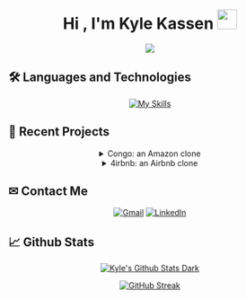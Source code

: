 <h1 align="center">Hi , I'm Kyle Kassen <img src="https://media.giphy.com/media/hvRJCLFzcasrR4ia7z/giphy.gif" width="35"></h1>
<p align="center">
  <a href="https://github.com/DenverCoder1/readme-typing-svg"><img src="https://readme-typing-svg.herokuapp.com?lines=Software+Engineer&width=500&height=50&center=true"></a>
</p>


## 🛠️ Languages and Technologies

<div align="center">
  
[![My Skills](https://skillicons.dev/icons?i=js,html,css,py,cpp,matlab,swift,react,redux,postgres,sqlite,express,flask,git,heroku,docker,wordpress)](https://skillicons.dev)
  
</div>

## 💼 Recent Projects

<div align="center">

<details>
<summary>Congo: an Amazon clone</summary>
<br>

[![Congo](https://user-images.githubusercontent.com/85040622/207742489-90a5cf51-3eb5-4f77-8cab-f9c9e894bcf7.gif))](https://congo-site.herokuapp.com/)

</details>

<details>
<summary>4irbnb: an Airbnb clone</summary>
<br>

<!-- [![4irbnb](https://i.imgur.com/6j03hr0.png)](https://first-app-kk.herokuapp.com/) -->
[![4irbnb](https://user-images.githubusercontent.com/85040622/207957889-ffb7acb3-0152-490a-97de-4736dea07623.png)](https://first-app-kk.herokuapp.com/)

</details>

</div>



## ✉ Contact Me

<div align="center">
  
[![Gmail](https://img.shields.io/badge/Gmail-D14836?style=for-the-badge&logo=gmail&logoColor=white)](mailto:kyle.kassen@gmail.com)
[![LinkedIn](https://img.shields.io/badge/linkedin-%230077B5.svg?style=for-the-badge&logo=linkedin&logoColor=white)](https://www.linkedin.com/in/kyle-kassen/)
  
</div>


## 📈 Github Stats

<div align="center">
  
[![Kyle's Github Stats Dark](https://github-readme-stats.vercel.app/api?username=KyleKassen&show_icons=true&theme=dark&count_private=true&locale=en)](https://github.com/KyleKassen)
  
</div>
<!-- [![Kyle's Github Stats Dark](https://github-readme-stats.vercel.app/api?username=KyleKassen&show_icons=true&theme=dark#gh-dark-mode-only&locale=en)](https://github.com/KyleKassen#gh-dark-mode-only)
[![Kyle's Github Stats Light](https://github-readme-stats.vercel.app/api?username=KyleKassen&show_icons=true&theme=default#gh-light-mode-only&locale=en)](https://github.com/KyleKassen#gh-light-mode-only) -->
<div align="center">
  
[![GitHub Streak](https://streak-stats.demolab.com?user=KyleKassen&theme=dark)](https://git.io/streak-stats)
  
</div>

<!--
**KyleKassen/KyleKassen** is a ✨ _special_ ✨ repository because its `README.md` (this file) appears on your GitHub profile.

Here are some ideas to get you started:

- 🔭 I’m currently working on ...
- 🌱 I’m currently learning ...
- 👯 I’m looking to collaborate on ...
- 🤔 I’m looking for help with ...
- 💬 Ask me about ...
- 📫 How to reach me: ...
- 😄 Pronouns: ...
- ⚡ Fun fact: ...
-->
